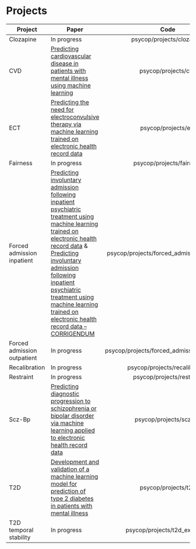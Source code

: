 # Projects
| Project                     | Paper                                                                                                                                                                                                 | Code                                        |
|-----------------------------|-------------------------------------------------------------------------------------------------------------------------------------------------------------------------------------------------------|:-------------------------------------------:|
| Clozapine                   | In progress                                                                                                                                                                                           |          psycop/projects/clozapine          |
| CVD                         | [Predicting cardiovascular disease in patients with mental illness using machine learning](10.1192/j.eurpsy.2025.1)                                                                                   |             psycop/projects/cvd             |
| ECT                         | [Predicting the need for electroconvulsive therapy via machine learning trained on electronic health record data](https://doi.org/10.1101/2025.06.19.25329678)                                        |             psycop/projects/ect             |
| Fairness                    | In progress                                                                                                                                                                                           |           psycop/projects/fairness          |
| Forced admission inpatient  | [Predicting involuntary admission following inpatient psychiatric treatment using machine learning trained on electronic health record data](https://doi.org/10.1017/S0033291724002642) & <br /> [Predicting involuntary admission following inpatient psychiatric treatment using machine learning trained on electronic health record data – CORRIGENDUM](https://doi.org/10.1017/S0033291725100846) |  psycop/projects/forced_admission_inpatient |
| Forced admission outpatient | In progress                                                                                                                                                                                           | psycop/projects/forced_admission_outpatient |
| Recalibration               | In progress                                                                                                                                                                                           |        psycop/projects/recalibration        |
| Restraint                   | In progress                                                                                                                                                                                           |          psycop/projects/restraint          |
| Scz-Bp                      | [Predicting diagnostic progression to schizophrenia or bipolar disorder via machine learning applied to electronic health record data](https://doi.org/10.1101/2024.07.02.24309828)                   |            psycop/projects/scz_bp           |
| T2D                         | [Development and validation of a machine learning model for prediction of type 2 diabetes in patients with mental illness](https://doi.org/10.1111/acps.13687)                                        |             psycop/projects/t2d             |
| T2D temporal stability      | In progress                                                                                                                                                                                           |         psycop/projects/t2d_extended        |
